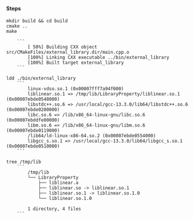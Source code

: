 

#### Steps

    mkdir build && cd build
    cmake ..
    make

        ```
            [ 50%] Building CXX object src/CMakeFiles/external_library.dir/main.cpp.o
            [100%] Linking CXX executable ../bin/external_library
            [100%] Built target external_library
        ```

    ldd ./bin/external_library
        ```
            linux-vdso.so.1 (0x00007fff7a94f000)
            liblinear.so.1 => /tmp/lib/LibraryProperty/liblinear.so.1 (0x00007ebde0548000)
            libstdc++.so.6 => /usr/local/gcc-13.3.0/lib64/libstdc++.so.6 (0x00007ebde0200000)
            libc.so.6 => /lib/x86_64-linux-gnu/libc.so.6 (0x00007ebddfe00000)
            libm.so.6 => /lib/x86_64-linux-gnu/libm.so.6 (0x00007ebde0119000)
            /lib64/ld-linux-x86-64.so.2 (0x00007ebde0554000)
            libgcc_s.so.1 => /usr/local/gcc-13.3.0/lib64/libgcc_s.so.1 (0x00007ebde0510000)
        ```

    tree /tmp/lib
        ```
            /tmp/lib
            └── LibraryProperty
                ├── liblinear.a
                ├── liblinear.so -> liblinear.so.1
                ├── liblinear.so.1 -> liblinear.so.1.0
                └── liblinear.so.1.0

            1 directory, 4 files
        ```